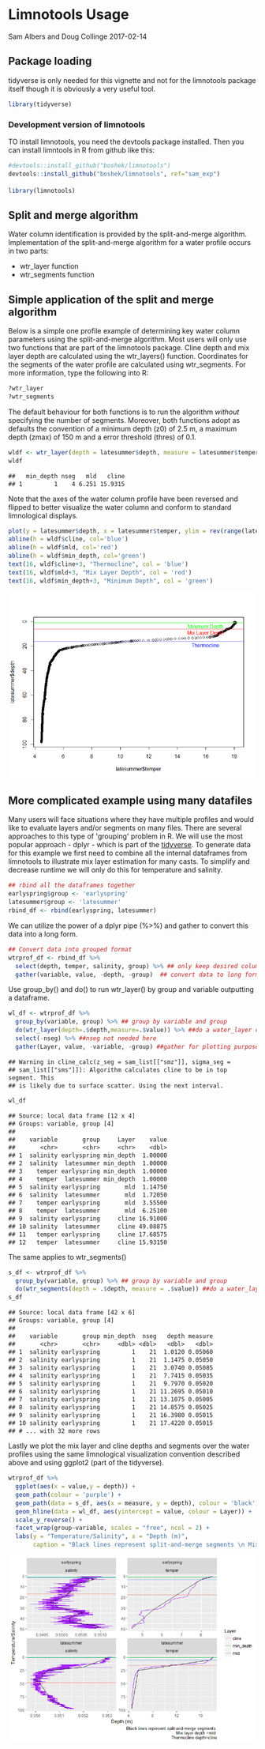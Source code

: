 Limnotools Usage
================
Sam Albers and Doug Collinge
2017-02-14

Package loading
---------------

tidyverse is only needed for this vignette and not for the limnotools package itself though it is obviously a very useful tool.

``` r
library(tidyverse)
```

### Development version of limnotools

TO install limnotools, you need the devtools package installed. Then you can install limntools in R from github like this:

``` r
#devtools::install_github("boshek/limnotools")
devtools::install_github("boshek/limnotools", ref="sam_exp")

library(limnotools)
```

Split and merge algorithm
-------------------------

Water column identification is provided by the split-and-merge algorithm. Implementation of the split-and-merge algorithm for a water profile occurs in two parts:

-   wtr\_layer function
-   wtr\_segments function

Simple application of the split and merge algorithm
---------------------------------------------------

Below is a simple one profile example of determining key water column parameters using the split-and-merge algorithm. Most users will only use two functions that are part of the limnotools package. Cline depth and mix layer depth are calculated using the wtr\_layers() function. Coordinates for the segments of the water profile are calculated using wtr\_segments. For more information, type the following into R:

``` r
?wtr_layer
?wtr_segments
```

The default behaviour for both functions is to run the algorithm *without* specifying the number of segments. Moreover, both functions adopt as defaults the convention of a minimum depth (z0) of 2.5 m, a maximum depth (zmax) of 150 m and a error threshold (thres) of 0.1.

``` r
wldf <- wtr_layer(depth = latesummer$depth, measure = latesummer$temper)
wldf
```

    ##   min_depth nseg   mld   cline
    ## 1         1    4 6.251 15.9315

Note that the axes of the water column profile have been reversed and flipped to better visualize the water column and conform to standard limnological displays.

``` r
plot(y = latesummer$depth, x = latesummer$temper, ylim = rev(range(latesummer$depth)))
abline(h = wldf$cline, col='blue')
abline(h = wldf$mld, col='red')
abline(h = wldf$min_depth, col='green')
text(16, wldf$cline+3, "Thermocline", col = 'blue')
text(16, wldf$mld+3, "Mix Layer Depth", col = 'red')
text(16, wldf$min_depth+3, "Minimum Depth", col = 'green')
```

![](limnotools_files/figure-markdown_github/unnamed-chunk-5-1.png)

More complicated example using many datafiles
---------------------------------------------

Many users will face situations where they have multiple profiles and would like to evaluate layers and/or segments on many files. There are several approaches to this type of 'grouping' problem in R. We will use the most popular approach - dplyr - which is part of the [tidyverse](https://CRAN.R-project.org/package=tidyverse). To generate data for this example we first need to combine all the internal dataframes from limnotools to illustrate mix layer estimation for many casts. To simplify and decrease runtime we will only do this for temperature and salinity.

``` r
## rbind all the dataframes together
earlyspring$group <- 'earlyspring'
latesummer$group <- 'latesummer'
rbind_df <- rbind(earlyspring, latesummer)
```

We can utilize the power of a dplyr pipe (%&gt;%) and gather to convert this data into a long form.

``` r
## Convert data into grouped format
wtrprof_df <- rbind_df %>%
  select(depth, temper, salinity, group) %>% ## only keep desired columns
  gather(variable, value, -depth, -group)  ## convert data to long format
```

Use group\_by() and do() to run wtr\_layer() by group and variable outputting a dataframe.

``` r
wl_df <- wtrprof_df %>%  
  group_by(variable, group) %>% ## group by variable and group
  do(wtr_layer(depth=.$depth,measure=.$value)) %>% ##do a water_layer calc
  select(-nseg) %>% ##nseg not needed here
  gather(Layer, value, -variable, -group) ##gather for plotting purposes
```

    ## Warning in cline_calc(z_seg = sam_list[["smz"]], sigma_seg =
    ## sam_list[["sms"]]): Algorithm calculates cline to be in top segment. This
    ## is likely due to surface scatter. Using the next interval.

``` r
wl_df
```

    ## Source: local data frame [12 x 4]
    ## Groups: variable, group [4]
    ## 
    ##    variable       group     Layer    value
    ##       <chr>       <chr>     <chr>    <dbl>
    ## 1  salinity earlyspring min_depth  1.00000
    ## 2  salinity  latesummer min_depth  1.00000
    ## 3    temper earlyspring min_depth  1.00000
    ## 4    temper  latesummer min_depth  1.00000
    ## 5  salinity earlyspring       mld  1.14750
    ## 6  salinity  latesummer       mld  1.72050
    ## 7    temper earlyspring       mld  3.55500
    ## 8    temper  latesummer       mld  6.25100
    ## 9  salinity earlyspring     cline 16.91000
    ## 10 salinity  latesummer     cline 49.08875
    ## 11   temper earlyspring     cline 17.68575
    ## 12   temper  latesummer     cline 15.93150

The same applies to wtr\_segments()

``` r
s_df <- wtrprof_df %>%  
  group_by(variable, group) %>% ## group by variable and group
  do(wtr_segments(depth = .$depth, measure = .$value)) ##do a water_layer calc
s_df
```

    ## Source: local data frame [42 x 6]
    ## Groups: variable, group [4]
    ## 
    ##    variable       group min_depth  nseg   depth measure
    ##       <chr>       <chr>     <dbl> <dbl>   <dbl>   <dbl>
    ## 1  salinity earlyspring         1    21  1.0120 0.05060
    ## 2  salinity earlyspring         1    21  1.1475 0.05050
    ## 3  salinity earlyspring         1    21  3.0740 0.05085
    ## 4  salinity earlyspring         1    21  7.7415 0.05035
    ## 5  salinity earlyspring         1    21  9.7970 0.05020
    ## 6  salinity earlyspring         1    21 11.2695 0.05010
    ## 7  salinity earlyspring         1    21 13.1075 0.05005
    ## 8  salinity earlyspring         1    21 14.8575 0.05025
    ## 9  salinity earlyspring         1    21 16.3980 0.05015
    ## 10 salinity earlyspring         1    21 17.4220 0.05015
    ## # ... with 32 more rows

Lastly we plot the mix layer and cline depths and segments over the water profiles using the same limnological visualization convention described above and using ggplot2 (part of the tidyverse).

``` r
wtrprof_df %>%
  ggplot(aes(x = value,y = depth)) +
  geom_path(colour = 'purple') +
  geom_path(data = s_df, aes(x = measure, y = depth), colour = 'black') +
  geom_hline(data = wl_df, aes(yintercept = value, colour = Layer)) +
  scale_y_reverse() +
  facet_wrap(group~variable, scales = "free", ncol = 2) +
  labs(y = "Temperature/Salinity", x = "Depth (m)", 
       caption = "Black lines represent split-and-merge segments \n Mix layer depth =mld \n  Thermocline depth=cline")
```

![](limnotools_files/figure-markdown_github/unnamed-chunk-10-1.png)
